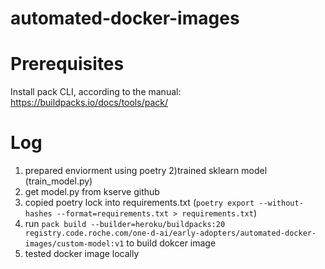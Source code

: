 # automated-docker-images

# Prerequisites
Install pack CLI, according to the manual: https://buildpacks.io/docs/tools/pack/


# Log
1) prepared enviorment using poetry
2)trained sklearn model (train_model.py)
3) get model.py from kserve github
4) copied poetry lock into requirements.txt (`poetry export --without-hashes --format=requirements.txt > requirements.txt`)
5) run `pack build --builder=heroku/buildpacks:20 registry.code.roche.com/one-d-ai/early-adopters/automated-docker-images/custom-model:v1` to build dokcer image
6) tested docker image locally 


